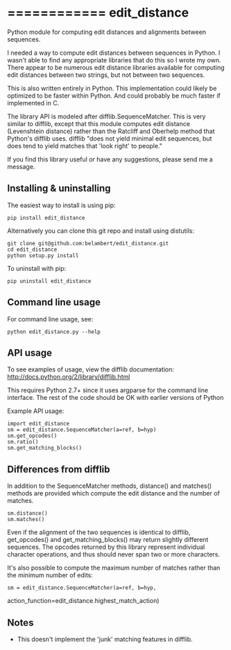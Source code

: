 ============
edit_distance
============

Python module for computing edit distances and alignments between sequences.

I needed a way to compute edit distances between sequences in Python.  I wasn't
able to find any appropriate libraries that do this so I wrote my own.  There
appear to be numerous edit distance libraries available for computing edit
distances between two strings, but not between two sequences.

This is also written entirely in Python.  This implementation could likely be
optimized to be faster within Python.  And could probably be much faster if
implemented in C.

The library API is modeled after difflib.SequenceMatcher.  This is very similar
to difflib, except that this module computes edit distance (Levenshtein 
distance) rather than the Ratcliff and Oberhelp method that Python's difflib
uses. difflib "does not yield minimal edit sequences, but does tend to yield
matches that 'look right' to people."

If you find this library useful or have any suggestions, please send me a
message.


Installing & uninstalling
-------------------------

The easiest way to install is using pip:

    pip install edit_distance

Alternatively you can clone this git repo and install using distutils:

    git clone git@github.com:belambert/edit_distance.git
    cd edit_distance
    python setup.py install

To uninstall with pip:

    pip uninstall edit_distance


Command line usage
------------------

For command line usage, see:

    python edit_distance.py --help


API usage
---------

To see examples of usage, view the difflib documentation:
http://docs.python.org/2/library/difflib.html

This requires Python 2.7+ since it uses argparse for the command line 
interface.  The rest of the code should be OK with earlier versions of Python

Example API usage:

    import edit_distance
    sm = edit_distance.SequenceMatcher(a=ref, b=hyp)
    sm.get_opcodes()
    sm.ratio()
    sm.get_matching_blocks()


Differences from difflib
------------------------

In addition to the SequenceMatcher methods, distance() and matches() methods 
are provided which compute the edit distance and the number of matches.

    sm.distance()
    sm.matches()

Even if the alignment of the two sequences is identical to difflib, 
get_opcodes() and get_matching_blocks() may return slightly different 
sequences.  The opcodes returned by this library represent individual character 
operations, and thus should never span two or more characters.

It's also possible to compute the maximum number of matches rather than the 
minimum number of edits:

    sm = edit_distance.SequenceMatcher(a=ref, b=hyp, 
action_function=edit_distance.highest_match_action)

Notes
-----

 * This doesn't implement the 'junk' matching features in difflib.
